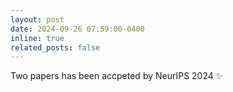 ```yaml
---
layout: post
date: 2024-09-26 07:59:00-0400
inline: true
related_posts: false
---
```

Two papers has been accpeted by NeurIPS 2024 :sparkles:
